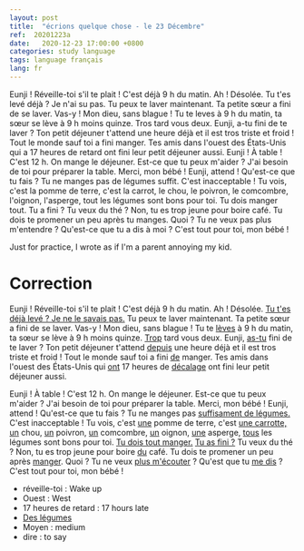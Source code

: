 ```yaml
---
layout: post
title:  "écrions quelque chose - le 23 Décembre"
ref:  20201223a
date:   2020-12-23 17:00:00 +0800
categories: study language
tags: language français
lang: fr
---
```


Eunji ! Réveille-toi s'il te plait ! C'est déjà 9 h du matin.
Ah ! Désolée. Tu t'es levé déjà ? Je n'ai su pas. Tu peux te laver maintenant. Ta petite sœur a fini de se laver. Vas-y !
Mon dieu, sans blague ! Tu te leves à 9 h du matin, ta sœur se lève à 9 h moins quinze. Tros tard vous deux. 
Eunji, a-tu fini de te laver ? Ton petit déjeuner t'attend une heure déjà et il est tros triste et froid !
Tout le monde sauf toi a fini manger. Tes amis dans l'ouest des États-Unis qui a 17 heures de retard ont fini leur petit déjeuner aussi.
Eunji ! À table ! C'est 12 h. On mange le déjeuner. Est-ce que tu peux m'aider ? 
J'ai besoin de toi pour préparer la table. Merci, mon bébé !
Eunji, attend ! Qu'est-ce que tu fais ? Tu ne manges pas de légumes suffit. C'est inacceptable !
Tu vois, c'est la pomme de terre, c'est la carrot, le chou, le poivron, le comcombre, l'oignon, l'asperge, tout les légumes sont bons pour toi. Tu dois manger tout. 
Tu a fini ? Tu veux du thé ? Non, tu es trop jeune pour boire café. Tu dois te promener un peu après tu manges. Quoi ? Tu ne veux pas plus m'entendre ? Qu'est-ce que tu a dis à moi ? C'est tout pour toi, mon bébé !

Just for practice, I wrote as if I'm a parent annoying my kid.

# Correction

Eunji ! Réveille-toi s'il te plait ! C'est déjà 9 h du matin. Ah ! Désolée. <u>Tu t'es déjà levé ? Je ne le savais pas.</u> Tu peux te laver maintenant. Ta petite sœur a fini de se laver. Vas-y ! Mon dieu, sans blague ! Tu te <u>lèves</u> à 9 h du matin, ta sœur se lève à 9 h moins quinze. <u>Trop</u> tard vous deux. Eunji, <u>as-tu</u> fini de te laver ? Ton petit déjeuner t'attend <u>depuis</u> une heure déjà et il est tros triste et froid ! Tout le monde sauf toi a fini <u>de</u> manger. Tes amis dans l'ouest des États-Unis qui <u>ont</u> 17 heures de <u>décalage</u> ont fini leur petit déjeuner aussi.

Eunji ! À table ! C'est 12 h. On mange le déjeuner. Est-ce que tu peux m'aider ? J'ai besoin de toi pour préparer la table. Merci, mon bébé ! Eunji, attend ! Qu'est-ce que tu fais ? Tu ne manges pas <u>suffisament de légumes.</u> C'est inacceptable ! Tu vois, c'est <u>une</u> pomme de terre, c'est <u>une carrotte,</u> <u>un</u> chou, <u>un</u> poivron, <u>un</u> comcombre, <u>un</u> oignon, <u>une</u> asperge, <u>tous</u> les légumes sont bons pour toi. <u>Tu dois tout manger.</u> <u>Tu as fini ?</u> Tu veux du thé ? Non, tu es trop jeune pour boire <u>du</u> café. Tu dois te promener un peu après <u>manger</u>. Quoi ? Tu ne veux <u>plus m'écouter</u> ? Qu'est que tu <u>me dis</u> ? C'est tout pour toi, mon bébé !

* réveille-toi : Wake up
* Ouest : West
* 17 heures de retard : 17 hours late
* [Des légumes](https://www.goethe-verlag.com/book2/_VOCAB/KO/KOFR/22.HTM)
* Moyen : medium
* dire : to say